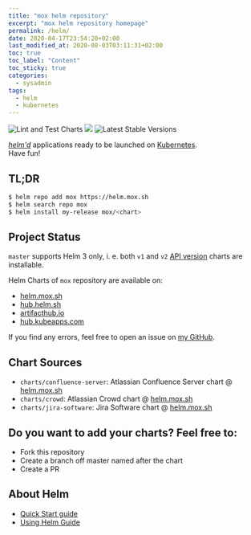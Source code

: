 ```yaml
---
title: "mox helm repository"
excerpt: "mox helm repository homepage"
permalink: /helm/
date: 2020-04-17T23:54:20+02:00
last_modified_at: 2020-08-03T03:11:31+02:00
toc: true
toc_label: "Content"
toc_sticky: true
categories:
  - sysadmin
tags:
  - helm
  - kubernetes
---
```


![Lint and Test Charts](https://github.com/javimox/helm-charts/workflows/Lint%20and%20Test%20Charts/badge.svg) [![](https://github.com/javimox/helm-charts/workflows/Release%20Charts/badge.svg?branch=master)](https://github.com/javimox/helm-charts/actions) ![Latest Stable Versions](https://github.com/javimox/helm-charts/workflows/Latest%20Stable%20Versions/badge.svg)

[*helm'd*](https://github.com/helm/helm) applications ready to be launched on [Kubernetes](https://kubernetes.io/).  
Have fun!

## TL;DR

```bash
$ helm repo add mox https://helm.mox.sh
$ helm search repo mox
$ helm install my-release mox/<chart>
```

## Project Status

`master` supports Helm 3 only, i. e. both `v1` and `v2` [API version](https://helm.sh/docs/topics/charts/#the-apiversion-field) charts are installable.

Helm Charts of `mox` repository are available on:
 * [helm.mox.sh](https://helm.mox.sh)
 * [hub.helm.sh](https://hub.helm.sh/charts/mox)
 * [artifacthub.io](https://artifacthub.io/packages/search?repo=mox)
 * [hub.kubeapps.com](https://hub.kubeapps.com/charts/mox)
 
If you find any errors, feel free to open an issue on [my GitHub](https://github.com/javimox/helm-charts/tree/master).

## Chart Sources

* `charts/confluence-server`: Atlassian Confluence Server chart @ [helm.mox.sh](https://mox.sh/helm/charts/confluence-server/)
* `charts/crowd`: Atlassian Crowd chart @ [helm.mox.sh](https://mox.sh/helm/charts/crowd/)
* `charts/jira-software`: Jira Software chart @ [helm.mox.sh](https://mox.sh/helm/charts/jira-software/)

## Do you want to add your charts? Feel free to:

* Fork this repository
* Create a branch off master named after the chart
* Create a PR

## About Helm

* [Quick Start guide](https://helm.sh/docs/intro/quickstart/)
* [Using Helm Guide](https://helm.sh/docs/intro/using_helm/)
